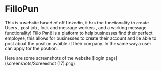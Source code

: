 # FilloPun
This is a website based of off Linkedin, it has the functionality to create Users , post job , look and message workers , and a working message functionality!
Fillo Punë is a platform to help businesses find their perfect employee, this allows for businesses to create their account and be able to post about the position avaible at their company. In the same way a user can apply for the position.

Here are some screenshots of the website
![login page](screenshots/Screenshot (17).png)
